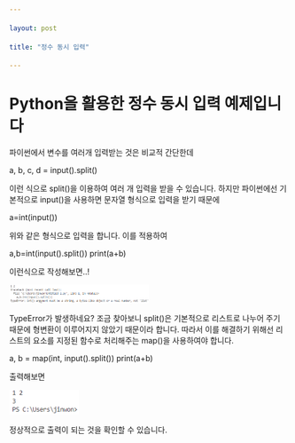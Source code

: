 ```yaml
---

layout: post

title: "정수 동시 입력"

---
```


# Python을 활용한 정수 동시 입력 예제입니다

파이썬에서 변수를 여러개 입력받는 것은 비교적 간단한데

a, b, c, d = input().split()

이런 식으로 split()을 이용하여 여러 개 입력을 받을 수 있습니다.
하지만 파이썬에선 기본적으로 input()을 사용하면 문자열 형식으로 입력을 받기 때문에

a=int(input())

위와 같은 형식으로 입력을 합니다.
이를 적용하여

a,b=int(input().split())
print(a+b)

이런식으로 작성해보면..!

<img src="/assets/images/1.PNG" width="50%" height="50%" title="제목" alt="아무거나"/>

TypeError가 발생하네요?
조금 찾아보니 split()은 기본적으로 리스트로 나누어 주기 때문에 형변환이 이루어지지
않았기 때문이라 합니다. 따라서 이를 해결하기 위해선 리스트의 요소를 지정된 함수로
처리해주는 map()을 사용하여야 합니다.

a, b = map(int, input().split())
print(a+b)

출력해보면

<img src="/assets/images/2.PNG" width="25%" height="25%" title="제목" alt="아무거나"/>

정상적으로 출력이 되는 것을 확인할 수 있습니다.
